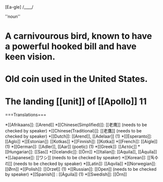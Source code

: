 [Ea-gle] /____/

''noun''

# A carnivourous bird, known to have a powerful hooked bill and have keen vision.
# Old coin used in the United States.
# The landing [[unit]] of [[Apollo]] 11

===Translations===

*[[Afrikaans]]: [[Arend]]
*[[Chinese(Simplified)]]: [[老鹰]] (needs to be checked by speaker)
*[[Chinese(Traditional)]]: [[老鷹]] (needs to be checked by speaker)
*[[Dutch]]: [[Arend]], [[Adelaar]] (1)
*[[Esperanto]]: [[Aglo]]
*[[Estonian]]: [[Kotkas]]
*[[Finnish]]: [[Kotka]]
*[[French]]: [[Aigle]] (1)
*[[German]]: [[Adler]], [[Aar]] (poetic) (1)
*[[Greek]]: [[Aετός]]
*[[Hungarian]]: [[Sas]] 
*[[Icelandic]]: [[Örn]]
*[[Italian]]: [[Aquila]], [[Àquila]]
*[[Japanese]]: [[ワシ]] (needs to be checked by speaker)
*[[Korean]]: [[독수리]] (needs to be checked by speaker)
*[[Latin]]: [[Aqvila]]
*[[Norwegian]]: [[Ørn]]
*[[Polish]]: [[Orzeł]] (1)
*[[Russian]]: [[Oрел]] (needs to be checked by speaker)
*[[Spanish]] : [[Águila]] (1)
*[[Swedish]]: [[Örn]]